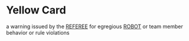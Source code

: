 # Yellow Card

a warning issued by the [REFEREE](!!) for egregious [ROBOT](!!) or team member
behavior or rule violations
